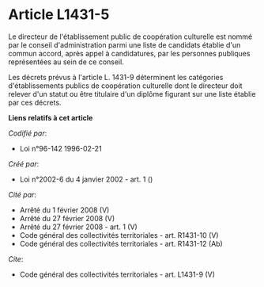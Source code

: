 # Article L1431-5

Le directeur de l'établissement public de coopération culturelle est nommé par le conseil d'administration parmi une liste de
candidats établie d'un commun accord, après appel à candidatures, par les personnes publiques représentées au sein de ce
conseil.

Les décrets prévus à l'article L. 1431-9 déterminent les catégories d'établissements publics de coopération culturelle dont
le directeur doit relever d'un statut ou être titulaire d'un diplôme figurant sur une liste établie par ces décrets.

**Liens relatifs à cet article**

_Codifié par_:

  - Loi n°96-142 1996-02-21

_Créé par_:

  - Loi n°2002-6 du 4 janvier 2002 - art. 1 ()

_Cité par_:

  - Arrêté du 1 février 2008 (V)
  - Arrêté du 27 février 2008 (V)
  - Arrêté du 27 février 2008 - art. 1 (V)
  - Code général des collectivités territoriales - art. R1431-10 (V)
  - Code général des collectivités territoriales - art. R1431-12 (Ab)

_Cite_:

  - Code général des collectivités territoriales - art. L1431-9 (V)
